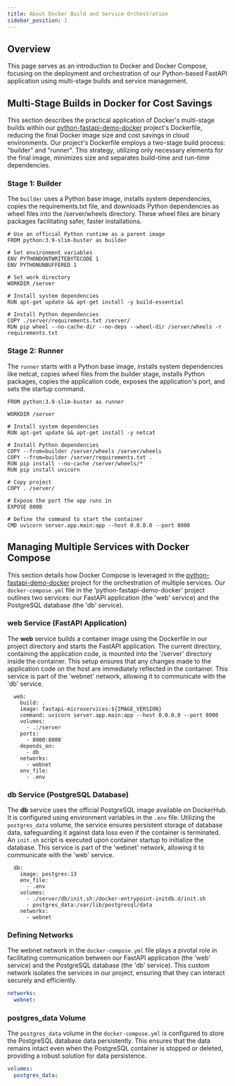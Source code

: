```yaml
---
title: About Docker Build and Service Orchestration
sidebar_position: 1
---
```


## Overview
This page serves as an introduction to Docker and Docker Compose, focusing on the deployment and orchestration of our Python-based FastAPI application using multi-stage builds and service management.

## Multi-Stage Builds in Docker for Cost Savings
This section describes the practical application of Docker's multi-stage builds within our [python-fastapi-demo-docker](https://github.com/aws-samples/python-fastapi-demo-docker) project's Dockerfile, reducing the final Docker image size and cost savings in cloud environments. Our project's Dockerfile employs a two-stage build process: "builder" and "runner". This strategy, utilizing only necessary elements for the final image, minimizes size and separates build-time and run-time dependencies.

### Stage 1: Builder
The `builder` uses a Python base image, installs system dependencies, copies the requirements.txt file, and downloads Python dependencies as wheel files into the /server/wheels directory. These wheel files are binary packages facilitating safer, faster installations.

```
# Use an official Python runtime as a parent image
FROM python:3.9-slim-buster as builder

# Set environment variables
ENV PYTHONDONTWRITEBYTECODE 1
ENV PYTHONUNBUFFERED 1

# Set work directory
WORKDIR /server

# Install system dependencies
RUN apt-get update && apt-get install -y build-essential

# Install Python dependencies
COPY ./server/requirements.txt /server/
RUN pip wheel --no-cache-dir --no-deps --wheel-dir /server/wheels -r requirements.txt
```

### Stage 2: Runner
The `runner` starts with a Python base image, installs system dependencies like netcat, copies wheel files from the builder stage, installs Python packages, copies the application code, exposes the application's port, and sets the startup command.

```
FROM python:3.9-slim-buster as runner

WORKDIR /server

# Install system dependencies
RUN apt-get update && apt-get install -y netcat

# Install Python dependencies
COPY --from=builder /server/wheels /server/wheels
COPY --from=builder /server/requirements.txt .
RUN pip install --no-cache /server/wheels/*
RUN pip install uvicorn

# Copy project
COPY . /server/

# Expose the port the app runs in
EXPOSE 8000

# Define the command to start the container
CMD uvicorn server.app.main:app --host 0.0.0.0 --port 8000
```

## Managing Multiple Services with Docker Compose
This section details how Docker Compose is leveraged in the [python-fastapi-demo-docker](https://github.com/aws-samples/python-fastapi-demo-docker) project for the orchestration of multiple services. Our `docker-compose.yml` file in the 'python-fastapi-demo-docker' project outlines two services: our FastAPI application (the 'web' service) and the PostgreSQL database (the 'db' service). 

### web Service (FastAPI Application)
The **web** service builds a container image using the Dockerfile in our project directory and starts the FastAPI application. The current directory, containing the application code, is mounted into the '/server' directory inside the container. This setup ensures that any changes made to the application code on the host are immediately reflected in the container. This service is part of the 'webnet' network, allowing it to communicate with the 'db' service. 

```
  web:
    build: .
    image: fastapi-microservices:${IMAGE_VERSION}
    command: uvicorn server.app.main:app --host 0.0.0.0 --port 8000
    volumes:
      - .:/server
    ports:
      - 8000:8000
    depends_on:
      - db
    networks:
      - webnet
    env_file:
      - .env
```

### db Service (PostgreSQL Database)
The **db** service uses the official PostgreSQL image available on DockerHub. It is configured using environment variables in the `.env` file. Utilizing the `postgres_data` volume, the service ensures persistent storage of database data, safeguarding it against data loss even if the container is terminated. An `init.sh` script is executed upon container startup to initialize the database. This service is part of the 'webnet' network, allowing it to communicate with the 'web' service. 

```
  db:
    image: postgres:13
    env_file:
      - .env
    volumes:
      - ./server/db/init.sh:/docker-entrypoint-initdb.d/init.sh
      - postgres_data:/var/lib/postgresql/data
    networks:
      - webnet
```

### Defining Networks
The webnet network in the `docker-compose.yml` file plays a pivotal role in facilitating communication between our FastAPI application (the 'web' service) and the PostgreSQL database (the 'db' service). This custom network isolates the services in our project, ensuring that they can interact securely and efficiently.

```yaml
networks:
  webnet:
```

### postgres_data Volume
The `postgres_data` volume in the `docker-compose.yml` is configured to store the PostgreSQL database data persistently. This ensures that the data remains intact even when the PostgreSQL container is stopped or deleted, providing a robust solution for data persistence.

```yaml
volumes:
  postgres_data: 
```